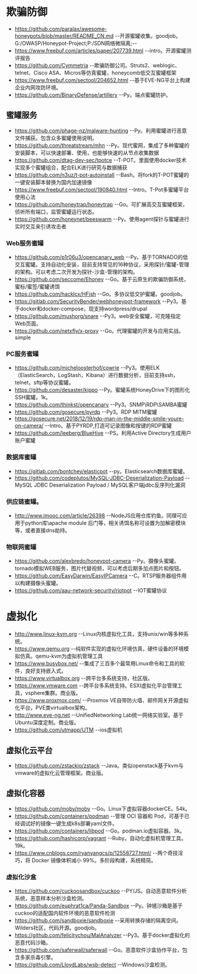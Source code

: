 # 欺骗防御
- https://github.com/paralax/awesome-honeypots/blob/master/README_CN.md    --开源蜜罐收集。goodjob。G:/OWASP/Honeypot-Project;P:/SDN网络微隔离;--
- https://www.freebuf.com/articles/paper/207739.html    --intro。开源蜜罐测评报告
- https://github.com/Cymmetria    --欺骗防御公司。Struts2、weblogic、telnet、Cisco ASA、Micros等仿真蜜罐，honeycomb低交互蜜罐框架
- https://www.freebuf.com/sectool/204652.html    --基于EVE-NG平台上构建企业内网攻防环境。
- https://github.com/BinaryDefense/artillery    --Py。端点蜜罐防护。
## 蜜罐服务
- https://github.com/phage-nz/malware-hunting    --Py。利用蜜罐进行恶意文件捕获。包含众多蜜罐使用说明。
- https://github.com/threatstream/mhn    --Py。现代蜜网，集成了多种蜜罐的安装脚本，可以快速部署、使用，也能够快速的从节点收集数据
- https://github.com/dtag-dev-sec/tpotce    --T-POT。里面使用docker技术实现多个蜜罐组合，配合ELK进行研究与数据捕获
- https://github.com/n3uz/t-pot-autoinstall    --Bash。将fork的T-POT蜜罐的一键安装脚本替换为国内加速镜像
- https://www.freebuf.com/sectool/190840.html    --Intro。T-Pot多蜜罐平台使用心法
- https://github.com/honeytrap/honeytrap    --Go。可扩展高交互蜜罐框架，侦听所有端口，监管蜜罐运行状态。
- https://github.com/honeynet/beeswarm    --Py。使用agent探针与蜜罐进行实时交互来引诱攻击者
### Web服务蜜罐
- https://github.com/p1r06u3/opencanary_web    --Py。基于TORNADO的低交互蜜罐。支持自动化安装，目前支持常见的16种协议，采用探针/蜜罐-管理的架构。可以考虑二次开发为探针-沙盒-管理的架构。
- https://github.com/seccome/Ehoney    --Go。基于云原生的欺骗防御系统，蜜标/蜜签/蜜罐诱饵
- https://github.com/hacklcx/HFish    --Go。多协议低交护蜜罐。goodjob。
- https://gitlab.com/SecurityBender/webhoneypot-framework    --Py3。基于docker和docker-compose，现支持wordpress/drupal
- https://github.com/mushorg/snare    --Py3。web安全蜜罐，可克隆指定Web页面。
- https://github.com/netxfly/x-proxy    --Go。代理蜜罐的开发与应用实战。simple
### PC服务蜜罐
- https://github.com/micheloosterhof/cowrie    --Py3。使用ELK（ElasticSearch，LogStash，Kibana）进行数据分析，目前支持ssh，telnet，sftp等协议蜜罐。
- https://github.com/desaster/kippo    --Py。蜜罐系统HoneyDrive下的图形化SSH蜜罐。1k。
- https://github.com/thinkst/opencanary    --Py3。SNMP\RDP\SAMBA蜜罐
- https://github.com/gosecure/pyrdp    --Py3。RDP MITM蜜罐
- https://gosecure.net/2018/12/19/rdp-man-in-the-middle-smile-youre-on-camera/    --Intro。基于PYRDP,打造可记录图像和按键的RDP蜜罐
- https://github.com/leeberg/BlueHive    --PS。利用Active Directory生成用户账户蜜罐
### 数据库蜜罐
- https://gitlab.com/bontchev/elasticpot    --py。Elasticsearch数据库蜜罐。
- https://github.com/codeplutos/MySQL-JDBC-Deserialization-Payload    --MySQL JDBC Deserialization Payload / MySQL客户端jdbc反序列化漏洞
### 供应链蜜罐。
- http://www.imooc.com/article/26398    --NodeJS应用仓库钓鱼。同理可应用于python库\apache module 后门等，相关诱饵名称可设置为加解密模块等，或者直接dns劫持。
### 物联网蜜罐
- https://github.com/alexbredo/honeypot-camera    --Py。摄像头蜜罐。tornado模拟WEB服务，图片代替视频，可以考虑后期多加点图片和按钮。
- https://github.com/EasyDarwin/EasyIPCamera    --C。RTSP服务器组件用以构建摄像头蜜罐。
- https://github.com/aau-network-security/riotpot    --IOT蜜罐协议

# 虚拟化
- http://www.linux-kvm.org    --Linux内核虚拟化工具，支持unix/win等多种系统。
- https://www.qemu.org    --纯软件实现的虚拟化环境仿真，硬件设备的环境模拟仿真。qemu-kvm为虚拟机管理工具
- https://www.busybox.net/    --集成了三百多个最常用Linux命令和工具的软件，良好支持嵌入式。
- https://www.virtualbox.org    --跨平台多系统支持，社区版。
- https://www.vmware.com    --跨平台多系统支持。ESXI虚拟化平台管理工具，vsphere集群。商业版。
- https://www.proxmox.com/    --Proxmox VE自带防火墙、邮件网关开源虚拟化平台，PVE类virtualbox架构。
- http://www.eve-ng.net    --UnifiedNetworking Lab统一网络实验室。基于Ubuntu深度定制。商业版。
- https://github.com/utmapp/UTM    --ios虚拟机
## 虚拟化云平台
- https://github.com/zstackio/zstack    --Java。类似openstack基于kvm与vmware的虚拟化云管理框架。商业版。
## 虚拟化容器
- https://github.com/moby/moby    --Go。Linux下虚拟容器dockerCE。54k。
- https://github.com/containers/podman    --管理 OCI 容器和 Pod，可基于已经调试好的镜像一键生成k8s部署yaml文件。
- https://github.com/containers/libpod    --Go。podman.io虚拟容器。3k。
- https://github.com/hashicorp/vagrant    --Ruby。自动化虚拟机管理工具。19k。
- https://www.cnblogs.com/ryanyangcs/p/12558727.html/    --两个奇技淫巧，将 Docker 镜像体积减小 99%。多阶段构建，系统精简。
### 虚拟化沙盒
- https://github.com/cuckoosandbox/cuckoo    --PY/JS。自动恶意软件分析系统，恶意样本分析沙盒检测。
- https://github.com/euphrat1ca/Panda-Sandbox    --Py。钟馗沙箱是基于cuckoo的适配国内软件环境的恶意软件检测
- https://github.com/sandboxie/sandboxie    --采用转换存储的隔离空间。Wilders社区，代码开源。goodjob。
- https://github.com/felicitychou/MalAnalyzer    --Py3。基于docker虚拟化的恶意代码沙箱。
- https://github.com/saferwall/saferwall    --Go。恶意软件沙盒协作平台，包含多家杀毒引擎。
- https://github.com/LloydLabs/wsb-detect    --Windows沙盒检测。